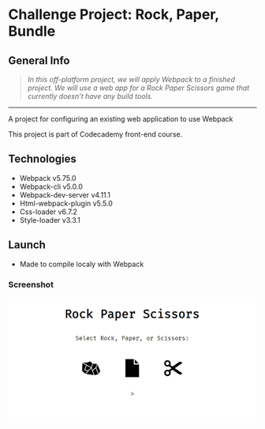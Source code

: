 # Challenge Project: Rock, Paper, Bundle

## General Info

>*In this off-platform project, we will apply Webpack to a finished project. We will use a web app for a Rock Paper Scissors game that currently doesn’t have any build tools.*

----

A project for configuring an existing web application to use Webpack

This project is part of Codecademy front-end course.

## Technologies
- Webpack v5.75.0
- Webpack-cli v5.0.0
- Webpack-dev-server v4.11.1
- Html-webpack-plugin v5.5.0 
- Css-loader v6.7.2
- Style-loader v3.3.1


## Launch

- Made to compile localy with Webpack

### Screenshot

![Screenshot](./screenshot.png)